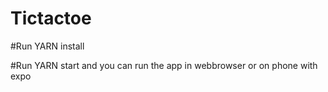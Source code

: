# Tictactoe


#Run YARN install


#Run YARN start and you can run the app in webbrowser or on phone with expo




